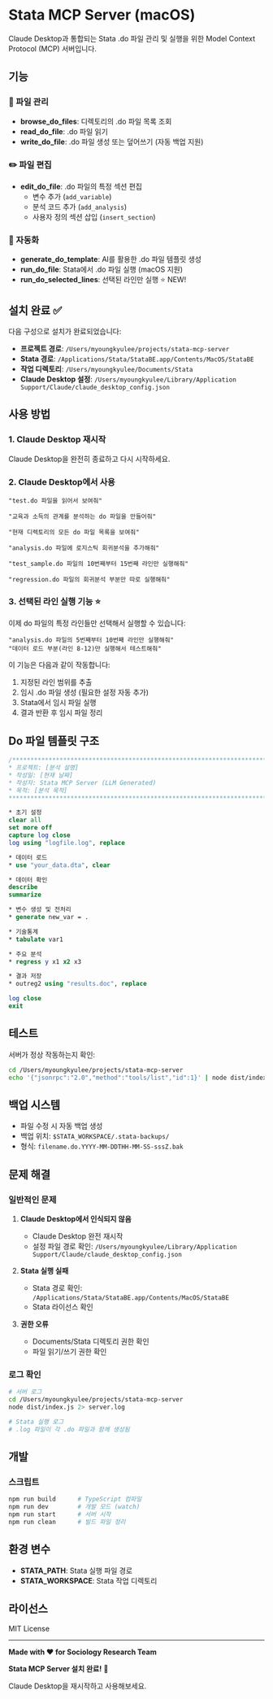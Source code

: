 # Stata MCP Server (macOS)

Claude Desktop과 통합되는 Stata .do 파일 관리 및 실행을 위한 Model Context Protocol (MCP) 서버입니다.

## 기능

### 📁 파일 관리
- **browse_do_files**: 디렉토리의 .do 파일 목록 조회
- **read_do_file**: .do 파일 읽기
- **write_do_file**: .do 파일 생성 또는 덮어쓰기 (자동 백업 지원)

### ✏️ 파일 편집
- **edit_do_file**: .do 파일의 특정 섹션 편집
  - 변수 추가 (`add_variable`)
  - 분석 코드 추가 (`add_analysis`) 
  - 사용자 정의 섹션 삽입 (`insert_section`)

### 🚀 자동화
- **generate_do_template**: AI를 활용한 .do 파일 템플릿 생성
- **run_do_file**: Stata에서 .do 파일 실행 (macOS 지원)
- **run_do_selected_lines**: 선택된 라인만 실행 ⭐ NEW!

## 설치 완료 ✅

다음 구성으로 설치가 완료되었습니다:

- **프로젝트 경로**: `/Users/myoungkyulee/projects/stata-mcp-server`
- **Stata 경로**: `/Applications/Stata/StataBE.app/Contents/MacOS/StataBE`
- **작업 디렉토리**: `/Users/myoungkyulee/Documents/Stata`
- **Claude Desktop 설정**: `/Users/myoungkyulee/Library/Application Support/Claude/claude_desktop_config.json`

## 사용 방법

### 1. Claude Desktop 재시작
Claude Desktop을 완전히 종료하고 다시 시작하세요.

### 2. Claude Desktop에서 사용

```
"test.do 파일을 읽어서 보여줘"

"교육과 소득의 관계를 분석하는 do 파일을 만들어줘"

"현재 디렉토리의 모든 do 파일 목록을 보여줘"

"analysis.do 파일에 로지스틱 회귀분석을 추가해줘"

"test_sample.do 파일의 10번째부터 15번째 라인만 실행해줘"

"regression.do 파일의 회귀분석 부분만 따로 실행해줘"
```

### 3. 선택된 라인 실행 기능 ⭐

이제 do 파일의 특정 라인들만 선택해서 실행할 수 있습니다:

```
"analysis.do 파일의 5번째부터 10번째 라인만 실행해줘"
"데이터 로드 부분(라인 8-12)만 실행해서 테스트해줘"
```

이 기능은 다음과 같이 작동합니다:
1. 지정된 라인 범위를 추출
2. 임시 .do 파일 생성 (필요한 설정 자동 추가)
3. Stata에서 임시 파일 실행
4. 결과 반환 후 임시 파일 정리

## Do 파일 템플릿 구조

```stata
/*******************************************************************************
* 프로젝트: [분석 설명]
* 작성일: [현재 날짜]
* 작성자: Stata MCP Server (LLM Generated)
* 목적: [분석 목적]
*******************************************************************************/

* 초기 설정
clear all
set more off
capture log close
log using "logfile.log", replace

* 데이터 로드
* use "your_data.dta", clear

* 데이터 확인
describe
summarize

* 변수 생성 및 전처리
* generate new_var = .

* 기술통계
* tabulate var1

* 주요 분석
* regress y x1 x2 x3

* 결과 저장
* outreg2 using "results.doc", replace

log close
exit
```

## 테스트

서버가 정상 작동하는지 확인:

```bash
cd /Users/myoungkyulee/projects/stata-mcp-server
echo '{"jsonrpc":"2.0","method":"tools/list","id":1}' | node dist/index.js
```

## 백업 시스템

- 파일 수정 시 자동 백업 생성
- 백업 위치: `$STATA_WORKSPACE/.stata-backups/`
- 형식: `filename.do.YYYY-MM-DDTHH-MM-SS-sssZ.bak`

## 문제 해결

### 일반적인 문제

1. **Claude Desktop에서 인식되지 않음**
   - Claude Desktop 완전 재시작
   - 설정 파일 경로 확인: `/Users/myoungkyulee/Library/Application Support/Claude/claude_desktop_config.json`

2. **Stata 실행 실패**
   - Stata 경로 확인: `/Applications/Stata/StataBE.app/Contents/MacOS/StataBE`
   - Stata 라이선스 확인

3. **권한 오류**
   - Documents/Stata 디렉토리 권한 확인
   - 파일 읽기/쓰기 권한 확인

### 로그 확인

```bash
# 서버 로그
cd /Users/myoungkyulee/projects/stata-mcp-server
node dist/index.js 2> server.log

# Stata 실행 로그
# .log 파일이 각 .do 파일과 함께 생성됨
```

## 개발

### 스크립트
```bash
npm run build      # TypeScript 컴파일
npm run dev        # 개발 모드 (watch)
npm run start      # 서버 시작
npm run clean      # 빌드 파일 정리
```

## 환경 변수

- **STATA_PATH**: Stata 실행 파일 경로
- **STATA_WORKSPACE**: Stata 작업 디렉토리

## 라이선스

MIT License

---

**Made with ❤️ for Sociology Research Team**

**Stata MCP Server 설치 완료!** 🎉

Claude Desktop을 재시작하고 사용해보세요.